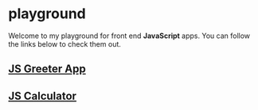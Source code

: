 # playground

Welcome to my playground for front end **JavaScript** apps.
You can follow the links below to check them out.

## [JS Greeter App](https://devlana.github.io/playground/js-greeter-app/)

## [JS Calculator](https://devlana.github.io/playground/js-calculator)

